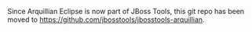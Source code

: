 Since Arquillian Eclipse is now part of JBoss Tools, this git repo has been moved to https://github.com/jbosstools/jbosstools-arquillian.